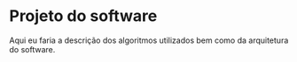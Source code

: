 # Projeto do software

Aqui eu faria a descrição dos algoritmos utilizados bem como da arquitetura do software.
